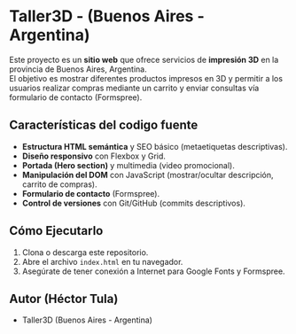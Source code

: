 # Taller3D - (Buenos Aires - Argentina)

Este proyecto es un **sitio web** que ofrece servicios de **impresión 3D** en la provincia de Buenos Aires, Argentina.  
El objetivo es mostrar diferentes productos impresos en 3D y permitir a los usuarios realizar compras mediante un carrito y enviar consultas vía formulario de contacto (Formspree).

## Características del codigo fuente 

- **Estructura HTML semántica** y SEO básico (metaetiquetas descriptivas).
- **Diseño responsivo** con Flexbox y Grid.
- **Portada (Hero section)** y multimedia (video promocional).
- **Manipulación del DOM** con JavaScript (mostrar/ocultar descripción, carrito de compras).
- **Formulario de contacto** (Formspree).
- **Control de versiones** con Git/GitHub (commits descriptivos).

## Cómo Ejecutarlo

1. Clona o descarga este repositorio.
2. Abre el archivo `index.html` en tu navegador.
3. Asegúrate de tener conexión a Internet para Google Fonts y Formspree.

## Autor (Héctor Tula)

- Taller3D (Buenos Aires - Argentina)
